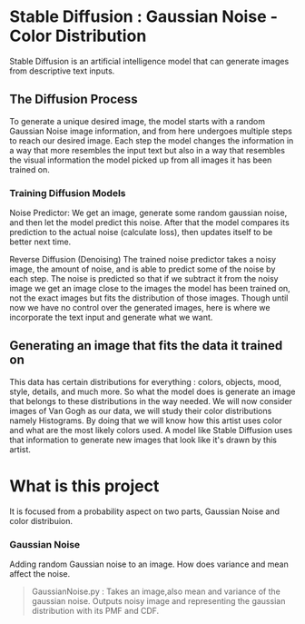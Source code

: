 # Stable Diffusion : Gaussian Noise - Color Distribution

Stable Diffusion is an artificial intelligence model that can generate images from
descriptive text inputs.

## The Diffusion Process 
To generate a unique desired image, the model starts with a random Gaussian Noise 
image information, and from here undergoes multiple steps to reach our desired image.
Each step the model changes the information in a way that more resembles the input
text but also in a way that resembles the visual information the model picked up from all
images it has been trained on.

### Training Diffusion Models
Noise Predictor: 
We get an image, generate some random gaussian noise, and then let the model predict
this noise. After that the model compares its prediction to the actual noise (calculate
loss), then updates itself to be better next time.

Reverse Diffusion (Denoising)
The trained noise predictor takes a noisy image, the amount of noise, and is able to
predict some of the noise by each step. The noise is predicted so that if we subtract it
from the noisy image we get an image close to the images the model has been trained
on, not the exact images but fits the distribution of those images. Though until now we
have no control over the generated images, here is where we incorporate the text input
and generate what we want.

## Generating an image that fits the data it trained on 
This data has certain distributions for everything : colors, objects, mood, style, details,
and much more. So what the model does is generate an image that belongs to these
distributions in the way needed.
We will now consider images of Van Gogh as our data, we will study their color
distributions namely Histograms. By doing that we will know how this artist uses color
and what are the most likely colors used. A model like Stable Diffusion uses that
information to generate new images that look like it's drawn by this artist.

# What is this project
 It is focused from a probability aspect on two parts, Gaussian Noise and color distribuion.
 
 ### Gaussian Noise
 Adding random Gaussian noise to an image. How does variance and mean affect the noise.
 > GaussianNoise.py : Takes an image,also mean and variance of the gaussian noise. Outputs noisy image and representing the gaussian distribution with its PMF and CDF.
